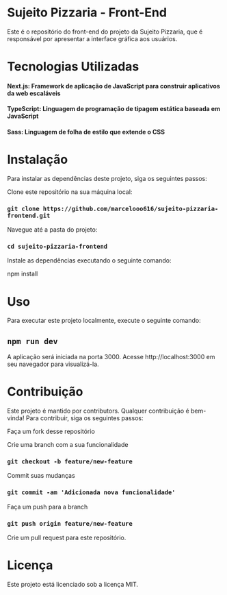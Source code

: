 
# Sujeito Pizzaria - Front-End
Este é o repositório do front-end do projeto da Sujeito Pizzaria, que é responsável por apresentar a interface gráfica aos usuários.

# Tecnologias Utilizadas
#### Next.js: Framework de aplicação de JavaScript para construir aplicativos da web escaláveis
#### TypeScript: Linguagem de programação de tipagem estática baseada em JavaScript
#### Sass: Linguagem de folha de estilo que extende o CSS

# Instalação
Para instalar as dependências deste projeto, siga os seguintes passos:

Clone este repositório na sua máquina local:

### `git clone https://github.com/marcelooo616/sujeito-pizzaria-frontend.git`

Navegue até a pasta do projeto:

### `cd sujeito-pizzaria-frontend`

Instale as dependências executando o seguinte comando:

npm install

# Uso
Para executar este projeto localmente, execute o seguinte comando:

## `npm run dev`
A aplicação será iniciada na porta 3000. Acesse http://localhost:3000 em seu navegador para visualizá-la.

# Contribuição
Este projeto é mantido por contributors. Qualquer contribuição é bem-vinda! Para contribuir, siga os seguintes passos:

Faça um fork desse repositório

Crie uma branch com a sua funcionalidade
### `git checkout -b feature/new-feature`

Commit suas mudanças
### `git commit -am 'Adicionada nova funcionalidade'`

Faça um push para a branch 
### `git push origin feature/new-feature` 

Crie um pull request para este repositório.

# Licença
Este projeto está licenciado sob a licença MIT.
